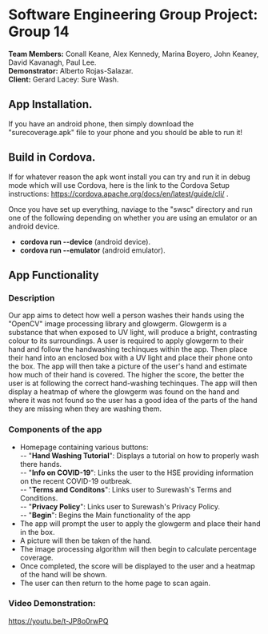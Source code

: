 # **Software Engineering Group Project: Group 14**  
 **Team Members:** Conall Keane, Alex Kennedy, Marina Boyero, John Keaney, David Kavanagh, Paul Lee.  
 **Demonstrator:** Alberto Rojas-Salazar.  
**Client:** Gerard Lacey: Sure Wash.


## App Installation.
If you have an android phone, then simply download the "surecoverage.apk" file to your phone and you should be able to run it!

## Build in Cordova.
If for whatever reason the apk wont install you can try and run it in debug mode which will use Cordova, here is the link to the Cordova Setup instructions: https://cordova.apache.org/docs/en/latest/guide/cli/ .

Once you have set up everything, naviage to the "swsc" directory and run one of the following depending on whether you are using an emulator or an android device.
- **cordova run --device**  (android device).
- **cordova run --emulator** (android emulator).

## App Functionality
### Description
Our app aims to detect how well a person washes their hands using the "OpenCV" image processing library and glowgerm. Glowgerm is a substance that when exposed to UV light, will produce a bright, contrasting colour to its surroundings. A user is required to apply glowgerm to their hand and follow the handwashing techinques within the app. Then place their hand into an enclosed box with a UV light and place their phone onto the box. The app will then take a picture of the user's hand and estimate how much of their hand is covered. The higher the score, the better the user is at following the correct hand-washing techinques. The app will then display a heatmap of where the glowgerm was found on the hand and where it was not found so the user has a good idea of the parts of the hand they are missing when they are washing them.

### Components of the app
- Homepage containing various buttons:  
-- "**Hand Washing Tutorial**": Displays a tutorial on how to properly wash there hands.  
-- "**Info on COVID-19**": Links the user to the HSE providing information on the recent COVID-19 outbreak.  
-- "**Terms and Conditons**": Links user to Surewash's Terms and Conditions.  
-- "**Privacy Policy**": Links user to Surewash's Privacy Policy.  
-- "**Begin**": Begins the Main functionality of the app  
- The app will prompt the user to apply the glowgerm and place their hand in the box.  
- A picture will then be taken of the hand.  
- The image processing algorithm will then begin to calculate percentage coverage.  
- Once completed, the score will be displayed to the user and a heatmap of the hand will be shown.  
- The user can then return to the home page to scan again.  

### Video Demonstration:  
https://youtu.be/t-JP8o0rwPQ
